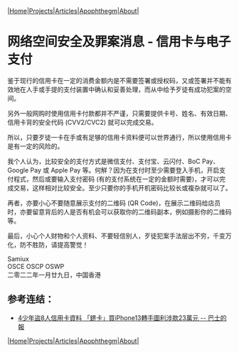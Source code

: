 |[Home](/README.md)|[Projects](/projects.md)|[Articles](/articles.md)|[Apophthegm](/apophthegm.md)|[About](/about.md)|

# 网络空间安全及罪案消息 - 信用卡与电子支付

鉴于现行的信用卡在一定的消费金额内是不需要签署或授权码，又或签署并不能有效地在人手或手提的支付装置中确认和妥善处理，而从中给予歹徒有成功犯案的空间。

另外一般网购时使用信用卡付款都并不严谨，只需要提供卡号、姓名、有效日期、信用卡背的安全代码 (CVV2/CVC2) 就可以完成交易。

所以，只要歹徒一卡在手或有足够的信用卡资料便可以世界通行，所以使用信用卡是有一定的风险的。

我个人认为，比较安全的支付方式是微信支付、支付宝、云闪付、BoC Pay、Google Pay 或 Apple Pay 等。何觧？因为在支付时至少需要登入手机，开启支付程式，然后或要输入支付密码 (有的支付系统在一定的金额时需要)，才可以完成交易，这样相对比较安全。至少只要你的手机开机密码比较长或複杂就可以了。

再者，亦要小心不要随意展示支付的二维码 (QR Code)，在展示二维码给店员时，亦要留意背后的人是否有机会可以获取你的二维码副本，例如摄影你的二维码等。

最后，小心个人财物和个人资料、不要轻信别人，歹徒犯案手法层出不穷，千变万化，防不胜防，请提高警觉！

Samiux  
OSCE  OSCP  OSWP  
二零二二年一月廿九日，中国香港  

## 参考连结：

- [4少年盜8人信用卡資料 「鎅卡」買iPhone13轉手圖利涉款23萬元 -- 巴士的報](https://www.bastillepost.com/hongkong/article/11371208-4%e7%94%b7%e7%ab%a5%e8%a8%ad%e5%81%87%e9%83%b5%e6%94%bf%e7%b6%b2%e7%ab%99-%e5%81%b7%e4%bf%a1%e7%94%a8%e5%8d%a1%e8%b3%87%e6%96%99%e8%b2%b7iphone%e8%a2%ab%e6%8d%95?current_cat=3)  

|[Home](/README.md)|[Projects](/projects.md)|[Articles](/articles.md)|[Apophthegm](/apophthegm.md)|[About](/about.md)|
